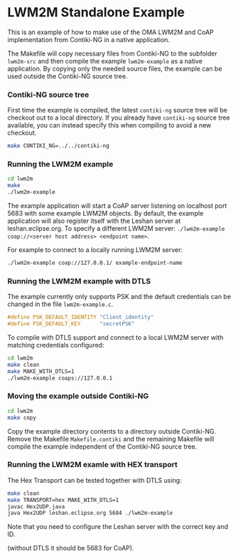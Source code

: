 LWM2M Standalone Example
====================================

This is an example of how to make use of the OMA LWM2M and CoAP
implementation from Contiki-NG in a native application.

The Makefile will copy necessary files from Contiki-NG to the subfolder
```lwm2m-src``` and then compile the example ```lwm2m-example```
as a native application. By copying only the needed source files,
the example can be used outside the Contiki-NG source tree.

### Contiki-NG source tree

First time the example is compiled, the latest `contiki-ng` source tree will
be checkout out to a local directory. If you already have `contiki-ng` source
tree available, you can instead specify this when compiling to avoid a new
checkout.

```bash
make CONTIKI_NG=../../contiki-ng
```

### Running the LWM2M example

```bash
cd lwm2m
make
./lwm2m-example
```

The example application will start a CoAP server listening on localhost port
5683 with some example LWM2M objects. By default, the example application will
also register itself with the Leshan server at leshan.eclipse.org. To specify
a different LWM2M server:
`./lwm2m-example coap://<server host address> <endpoint name>`.

For example to connect to a locally running LWM2M server:

```bash
./lwm2m-example coap://127.0.0.1/ example-endpoint-name
```

### Running the LWM2M example with DTLS

The example currently only supports PSK and the default credentials can be
changed in the file `lwm2m-example.c`.

```c
#define PSK_DEFAULT_IDENTITY "Client_identity"
#define PSK_DEFAULT_KEY      "secretPSK"
```

To compile with DTLS support and connect to a local LWM2M server with matching
credentials configured:

```bash
cd lwm2m
make clean
make MAKE_WITH_DTLS=1
./lwm2m-example coaps://127.0.0.1
```

### Moving the example outside Contiki-NG

```bash
cd lwm2m
make copy
```

Copy the example directory contents to a directory outside Contiki-NG.
Remove the Makefile ```Makefile.contiki``` and the remaining Makefile
will compile the example independent of the Contiki-NG source tree.


### Running the LWM2M examle with HEX transport

The Hex Transport can be tested together with DTLS using:

```bash
make clean
make TRANSPORT=hex MAKE_WITH_DTLS=1
javac Hex2UDP.java
java Hex2UDP leshan.eclipse.org 5684 ./lwm2m-example
```

Note that you need to configure the Leshan server with the correct key and ID.

(without DTLS it should be 5683 for CoAP).
